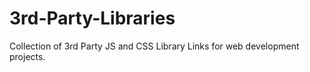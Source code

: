 # 3rd-Party-Libraries
Collection of 3rd Party JS and CSS Library Links for web development projects.
